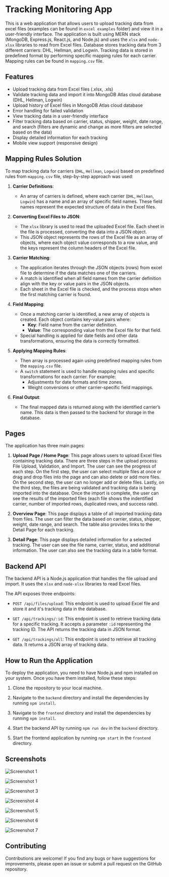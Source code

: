 # Tracking Monitoring App

This is a web application that allows users to upload tracking data from excel files (examples can be found in `excel examples` folder) and view it in a user-friendly interface. The application is built using MERN stack (MongoDB, Express.js, React.js, and Node.js) and uses the `xlsx` and `node-xlsx` libraries to read from Excel files. Database stores tracking data from 3 different carriers: DHL, Hellman, and Logwin. Tracking data is stored in predefined format by performing specific mapping rules for each carrier. Mapping rules can be found in `mapping.csv` file.

## Features

- Upload tracking data from Excel files (.xlsx, .xls)
- Validate tracking data and import it into MongoDB Atlas cloud database (DHL, Hellman, Logwin)
- Upload history of Excel files in MongoDB Atlas cloud database
- Error handling for failed validation
- View tracking data in a user-friendly interface
- Filter tracking data based on carrier, status, shipper, weight, date range, and search (filters are dynamic and change as more filters are selected based on the data)
- Display detailed information for each tracking
- Mobile view support (responsive design)

## Mapping Rules Solution

To map tracking data for carriers (`DHL`, `Hellman`, `Logwin`) based on predefined rules from `mapping.csv` file, step-by-step approach was used:

1. **Carrier Definitions**:

   - An array of carriers is defined, where each carrier (`DHL`, `Hellman`, `Logwin`) has a name and an array of specific field names. These field names represent the expected structure of data in the Excel files.

2. **Converting Excel Files to JSON**:

   - The `xlsx` library is used to read the uploaded Excel file. Each sheet in the file is processed, converting the data into a JSON object.
   - This JSON object represents the rows of the Excel file as an array of objects, where each object value corresponds to a row value, and the keys represent the column headers of the Excel file.

3. **Carrier Matching**:

   - The application iterates through the JSON objects (rows) from excel file to determine if the data matches one of the carriers.
   - A match is identified when all field names from the carrier definition align with the key or value pairs in the JSON objects.
   - Each sheet in the Excel file is checked, and the process stops when the first matching carrier is found.

4. **Field Mapping**:

   - Once a matching carrier is identified, a new array of objects is created. Each object contains key-value pairs where:
     - **Key**: Field name from the carrier definition.
     - **Value**: The corresponding value from the Excel file for that field.
   - Special handling is applied for date fields and other data transformations, ensuring the data is correctly formatted.

5. **Applying Mapping Rules**:

   - Then array is processed again using predefined mapping rules from the `mapping.csv` file.
   - A `switch` statement is used to handle mapping rules and specific transformations for each carrier. For example:
     - Adjustments for date formats and time zones.
     - Weight conversions or other carrier-specific field mappings.

6. **Final Output**:
   - The final mapped data is returned along with the identified carrier’s name. This data is then passed to the backend for storage in the database.

## Pages

The application has three main pages:

1. **Upload Page / Home Page**:
   This page allows users to upload Excel files containing tracking data. There are three steps in the upload process: File Upload, Validation, and Import. The user can see the progress of each step. On the first step, the user can select multiple files at once or drag and drop files into the page and can also delete or add more files. On the second step, the user can no longer add or delete files. Lastly, on the third step, the files are being validated and tracking data is being imported into the database. Once the import is complete, the user can see the results of the imported files (each file shows the indentified carrier, number of imported rows, duplicated rows, and success rate).

2. **Overview Page**:
   This page displays a table of all imported tracking data from files. The user can filter the data based on carrier, status, shipper, weight, date range, and search. The table also provides links to the Detail Page for each tracking.

3. **Detail Page**:
   This page displays detailed information for a selected tracking. The user can see the file name, carrier, status, and additional information. The user can also see the tracking data in a table format.

## Backend API

The backend API is a Node.js application that handles the file upload and import. It uses the `xlsx` and `node-xlsx` libraries to read Excel files.

The API exposes three endpoints:

- `POST /api/files/upload`: This endpoint is used to upload Excel file and store it and it's tracking data in the database.

- `GET /api/trackings/:id`: This endpoint is used to retrieve tracking data for a specific tracking. It accepts a parameter `:id` representing the tracking ID. The API returns the tracking data in JSON format.

- `GET /api/trackings/all`: This endpoint is used to retrieve all tracking data. It returns a JSON array of tracking data.

## How to Run the Application

To deploy the application, you need to have Node.js and npm installed on your system. Once you have them installed, follow these steps:

1. Clone the repository to your local machine.

2. Navigate to the `backend` directory and install the dependencies by running `npm install`.

3. Navigate to the `frontend` directory and install the dependencies by running `npm install`.

4. Start the backend API by running `npm run dev` in the `backend` directory.

5. Start the frontend application by running `npm start` in the `frontend` directory.

## Screenshots

![Screenshot 1](screenshots/UploadPageStart.png)

![Screenshot 1](screenshots/UploadPageStep1.png)

![Screenshot 3](screenshots/UploadPageStep2.png)

![Screenshot 4](screenshots/UploadPageStep2Loading.png)

![Screenshot 5](screenshots/UploadPageStep3.png)

![Screenshot 6](screenshots/OverviewPage.png)

![Screenshot 7](screenshots/DetailPage.png)

## Contributing

Contributions are welcome! If you find any bugs or have suggestions for improvements, please open an issue or submit a pull request on the GitHub repository.

